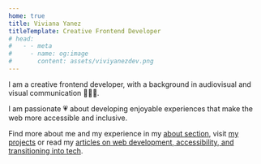 ```yaml
---
home: true
title: Viviana Yanez
titleTemplate: Creative Frontend Developer
# head:
#   - - meta
#     - name: og:image
#       content: assets/viviyanezdev.png
---
```


<div class="home centered">
<p>
I am a creative frontend developer, with a background in audiovisual and visual communication <span role='img' aria-label='woman technologist' aria-hidden="true">👩🏽‍💻</span>.
</p>
<p>
I am passionate <span role='img' aria-label='heart' aria-hidden="true">💗</span> about developing enjoyable experiences that make the web more accessible and inclusive.
</p>


<p>
Find more about me and my experience in my <a href="/about/">about section</a>, visit <a href="/projects/">my projects</a> or read my <a href="/blog/">articles on web development, accessibility, and transitioning into tech</a>.
</p>


</div>
